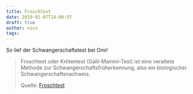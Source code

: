 ```yaml
---
title: Froschtest
date: 2019-01-07T14:00:57
draft: true
author: nico
tags: 
---
```


So lief der Schwangerschaftstest bei Omi!

> Froschtest oder Krötentest (Galli-Mainini-Test) ist eine veraltete Methode zur
> Schwangerschaftsfrüherkennung, also ein biologischer Schwangerschaftsnachweis.
>
> Quelle: [Froschtest](https://de.wikipedia.org/wiki/Froschtest)
